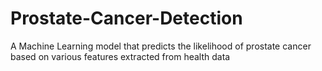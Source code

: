 # Prostate-Cancer-Detection
A Machine Learning model that predicts the likelihood of prostate cancer based on various features extracted from health data
